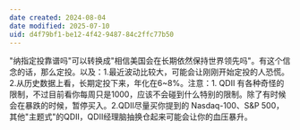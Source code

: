 ```yaml
---
date created: 2024-08-04
date modified: 2025-07-10
uid: d4f79bf1-be12-4f42-9487-84c2ffc77b50
---
```


"纳指定投靠谱吗"可以转换成"相信美国会在长期依然保持世界领先吗"。有这个信念的话，那么定投。以及：1.最近波动比较大，可能会让刚刚开始定投的人恐慌。2.从历史数据上看，长期定投下来，年化在6~8%。注意：1. QDII 有各种奇怪的限制，不过目前看你每周只是1000，应该不会碰到什么特别的限制。除了有时候会在暴跌的时候，暂停买入。2.QDII尽量买你提到的 Nasdaq-100、S&P 500，其他"主题式"的QDII，QDII经理脑抽换仓起来可能会让你的血压暴升。
